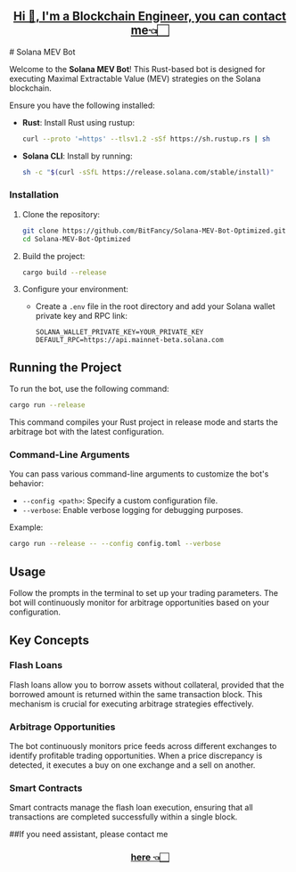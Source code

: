 <h2 align="center"><a href="https://t.me/bitfancy" target="_blank">Hi 👋, I'm a Blockchain Engineer, you can contact me👈🏻</a></h2>
# Solana MEV Bot

Welcome to the **Solana MEV Bot**! This Rust-based bot is designed for executing Maximal Extractable Value (MEV) strategies on the Solana blockchain.

Ensure you have the following installed:

- **Rust**: Install Rust using rustup:
  ```bash
  curl --proto '=https' --tlsv1.2 -sSf https://sh.rustup.rs | sh
  ```
  
- **Solana CLI**: Install by running:
  ```bash
  sh -c "$(curl -sSfL https://release.solana.com/stable/install)"
  ```

### Installation

1. Clone the repository:
   ```bash
   git clone https://github.com/BitFancy/Solana-MEV-Bot-Optimized.git
   cd Solana-MEV-Bot-Optimized
   ```

2. Build the project:
   ```bash
   cargo build --release
   ```

3. Configure your environment:
   - Create a `.env` file in the root directory and add your Solana wallet private key and RPC link:
     ```
     SOLANA_WALLET_PRIVATE_KEY=YOUR_PRIVATE_KEY
     DEFAULT_RPC=https://api.mainnet-beta.solana.com
     ```

## Running the Project

To run the bot, use the following command:

```bash
cargo run --release
```

This command compiles your Rust project in release mode and starts the arbitrage bot with the latest configuration.

### Command-Line Arguments

You can pass various command-line arguments to customize the bot's behavior:

- `--config <path>`: Specify a custom configuration file.
- `--verbose`: Enable verbose logging for debugging purposes.

Example:
```bash
cargo run --release -- --config config.toml --verbose
```

## Usage

Follow the prompts in the terminal to set up your trading parameters. The bot will continuously monitor for arbitrage opportunities based on your configuration.

## Key Concepts

### Flash Loans

Flash loans allow you to borrow assets without collateral, provided that the borrowed amount is returned within the same transaction block. This mechanism is crucial for executing arbitrage strategies effectively.

### Arbitrage Opportunities

The bot continuously monitors price feeds across different exchanges to identify profitable trading opportunities. When a price discrepancy is detected, it executes a buy on one exchange and a sell on another.

### Smart Contracts

Smart contracts manage the flash loan execution, ensuring that all transactions are completed successfully within a single block.

##If you need assistant, please contact me <h3 align="center"><a href="https://t.me/bitfancy" target="_blank">here 👈🏻</a></h3>
